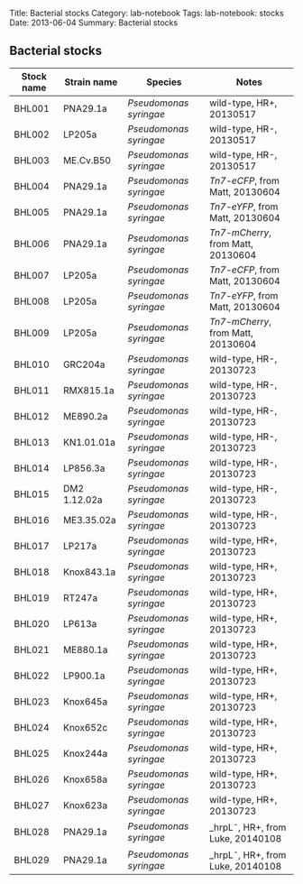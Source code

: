 Title: Bacterial stocks
Category: lab-notebook
Tags: lab-notebook: stocks
Date: 2013-06-04
Summary: Bacterial stocks

## Bacterial stocks ##

Stock name |Strain name  |Species                |Notes
-----------|-------------|-----------------------|----------------------------------
BHL001     |PNA29.1a     |_Pseudomonas syringae_ |wild-type, HR+, 20130517
BHL002     |LP205a       |_Pseudomonas syringae_ |wild-type, HR-, 20130517
BHL003     |ME.Cv.B50    |_Pseudomonas syringae_ |wild-type, HR-, 20130517
BHL004     |PNA29.1a     |_Pseudomonas syringae_ |_Tn7-eCFP_, from Matt, 20130604
BHL005     |PNA29.1a     |_Pseudomonas syringae_ |_Tn7-eYFP_, from Matt, 20130604
BHL006     |PNA29.1a     |_Pseudomonas syringae_ |_Tn7-mCherry_, from Matt, 20130604
BHL007     |LP205a       |_Pseudomonas syringae_ |_Tn7-eCFP_, from Matt, 20130604
BHL008     |LP205a       |_Pseudomonas syringae_ |_Tn7-eYFP_, from Matt, 20130604
BHL009     |LP205a       |_Pseudomonas syringae_ |_Tn7-mCherry_, from Matt, 20130604
BHL010     |GRC204a      |_Pseudomonas syringae_ |wild-type, HR-, 20130723
BHL011     |RMX815.1a    |_Pseudomonas syringae_ |wild-type, HR-, 20130723
BHL012     |ME890.2a     |_Pseudomonas syringae_ |wild-type, HR-, 20130723
BHL013     |KN1.01.01a   |_Pseudomonas syringae_ |wild-type, HR-, 20130723
BHL014     |LP856.3a     |_Pseudomonas syringae_ |wild-type, HR-, 20130723
BHL015     |DM2 1.12.02a |_Pseudomonas syringae_ |wild-type, HR-, 20130723
BHL016     |ME3.35.02a   |_Pseudomonas syringae_ |wild-type, HR-, 20130723
BHL017     |LP217a       |_Pseudomonas syringae_ |wild-type, HR+, 20130723
BHL018     |Knox843.1a   |_Pseudomonas syringae_ |wild-type, HR+, 20130723
BHL019     |RT247a       |_Pseudomonas syringae_ |wild-type, HR+, 20130723
BHL020     |LP613a       |_Pseudomonas syringae_ |wild-type, HR+, 20130723
BHL021     |ME880.1a     |_Pseudomonas syringae_ |wild-type, HR+, 20130723
BHL022     |LP900.1a     |_Pseudomonas syringae_ |wild-type, HR+, 20130723
BHL023     |Knox645a     |_Pseudomonas syringae_ |wild-type, HR+, 20130723
BHL024     |Knox652c     |_Pseudomonas syringae_ |wild-type, HR+, 20130723
BHL025     |Knox244a     |_Pseudomonas syringae_ |wild-type, HR+, 20130723
BHL026     |Knox658a     |_Pseudomonas syringae_ |wild-type, HR+, 20130723
BHL027     |Knox623a     |_Pseudomonas syringae_ |wild-type, HR+, 20130723
BHL028     |PNA29.1a     |_Pseudomonas syringae_ |_hrpL<sup>-</sup>, HR+, from Luke, 20140108
BHL029     |PNA29.1a     |_Pseudomonas syringae_ |_hrpL<sup>-</sup>, HR+, from Luke, 20140108

